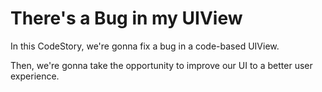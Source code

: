 
# There's a Bug in my UIView

In this CodeStory, we're gonna fix a bug in a code-based UIView.

Then, we're gonna take the opportunity to improve our UI to a better user experience.
